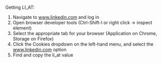 Getting LI_AT:
1. Navigate to www.linkedin.com and log in
2. Open browser developer tools (Ctrl-Shift-I or right click -> inspect element)
3. Select the appropriate tab for your browser (Application on Chrome, Storage on Firefox)
4. Click the Cookies dropdown on the left-hand menu, and select the www.linkedin.com option
5. Find and copy the li_at value
